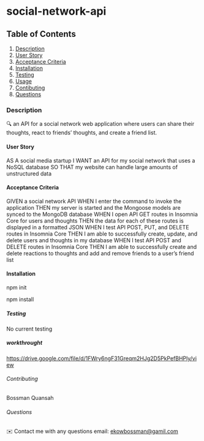 # social-network-api
## Table of Contents

1. [Description](#description)
2. [User Story](#user-story)
3. [Acceptance Criteria](#acceptance-criteria)
4. [Installation](#installation)
5. [Testing](#testing)
6. [Usage](#usage)
7. [Contibuting](#contibuting)
8. [Questions](#questions)

### Description
🔍 an API for a social network web application where users can share their thoughts, react to friends’ thoughts, and create a friend list.

#### User Story
AS A social media startup
I WANT an API for my social network that uses a NoSQL database
SO THAT my website can handle large amounts of unstructured data
#### Acceptance Criteria
GIVEN a social network API
WHEN I enter the command to invoke the application
THEN my server is started and the Mongoose models are synced to the MongoDB database
WHEN I open API GET routes in Insomnia Core for users and thoughts
THEN the data for each of these routes is displayed in a formatted JSON
WHEN I test API POST, PUT, and DELETE routes in Insomnia Core
THEN I am able to successfully create, update, and delete users and thoughts in my database
WHEN I test API POST and DELETE routes in Insomnia Core
THEN I am able to successfully create and delete reactions to thoughts and add and remove friends to a user’s friend list

#### Installation
npm init

npm install

##### Testing 
No current testing
##### workthrought  
https://drive.google.com/file/d/1FWry6ngF31Greqm2HJg2D5PkPefBHPly/view


###### Contributing
Bossman Quansah

###### Questions 

✉️ Contact me with any questions 
email: ekowbossman@gamil.com